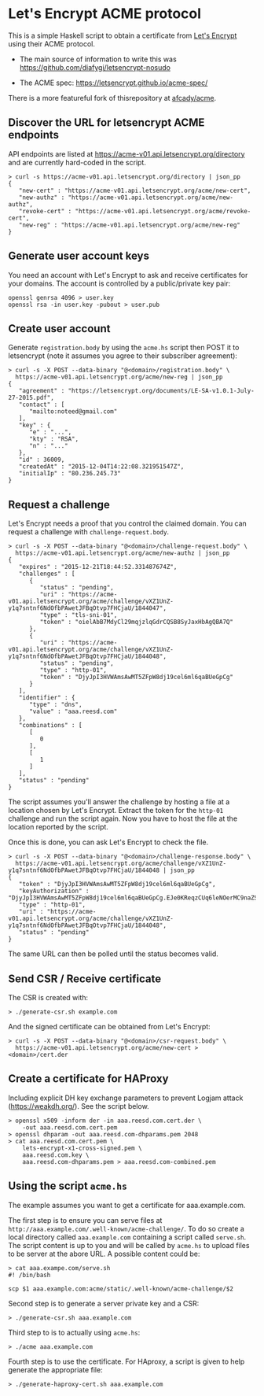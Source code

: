 # Let's Encrypt ACME protocol

This is a simple Haskell script to obtain a certificate from [Let's
Encrypt](https://letsencrypt.org/) using their ACME protocol.


- The main source of information to write this was
  https://github.com/diafygi/letsencrypt-nosudo

- The ACME spec: https://letsencrypt.github.io/acme-spec/

There is a more featureful fork of thisrepository at
[afcady/acme](https://github.com/afcady/acme).


## Discover the URL for letsencrypt ACME endpoints

API endpoints are listed at https://acme-v01.api.letsencrypt.org/directory and
are currently hard-coded in the script.

```
> curl -s https://acme-v01.api.letsencrypt.org/directory | json_pp
{
   "new-cert" : "https://acme-v01.api.letsencrypt.org/acme/new-cert",
   "new-authz" : "https://acme-v01.api.letsencrypt.org/acme/new-authz",
   "revoke-cert" : "https://acme-v01.api.letsencrypt.org/acme/revoke-cert",
   "new-reg" : "https://acme-v01.api.letsencrypt.org/acme/new-reg"
}
```


## Generate user account keys

You need an account with Let's Encrypt to ask and receive certificates for your
domains. The account is controlled by a public/private key pair:

```
openssl genrsa 4096 > user.key
openssl rsa -in user.key -pubout > user.pub
```


## Create user account

Generate `registration.body` by using the `acme.hs` script then POST it to
letsencrypt (note it assumes you agree to their subscriber agreement):

```
> curl -s -X POST --data-binary "@<domain>/registration.body" \
  https://acme-v01.api.letsencrypt.org/acme/new-reg | json_pp
{
   "agreement" : "https://letsencrypt.org/documents/LE-SA-v1.0.1-July-27-2015.pdf",
   "contact" : [
      "mailto:noteed@gmail.com"
   ],
   "key" : {
      "e" : "...",
      "kty" : "RSA",
      "n" : "..."
   },
   "id" : 36009,
   "createdAt" : "2015-12-04T14:22:08.321951547Z",
   "initialIp" : "80.236.245.73"
}
```


## Request a challenge


Let's Encrypt needs a proof that you control the claimed domain. You can
request a challenge with `challenge-request.body`.

```
> curl -s -X POST --data-binary "@<domain>/challenge-request.body" \
  https://acme-v01.api.letsencrypt.org/acme/new-authz | json_pp
{
   "expires" : "2015-12-21T18:44:52.331487674Z",
   "challenges" : [
      {
         "status" : "pending",
         "uri" : "https://acme-v01.api.letsencrypt.org/acme/challenge/vXZ1UnZ-y1q7sntnf6NdOfbPAwetJFBqOtvp7FHCjaU/1844047",
         "type" : "tls-sni-01",
         "token" : "oielAbB7MdyCl29mqjzlqGdrCQSB8SyJaxHbAgQBA7Q"
      },
      {
         "uri" : "https://acme-v01.api.letsencrypt.org/acme/challenge/vXZ1UnZ-y1q7sntnf6NdOfbPAwetJFBqOtvp7FHCjaU/1844048",
         "status" : "pending",
         "type" : "http-01",
         "token" : "DjyJpI3HVWAmsAwMT5ZFpW8dj19cel6ml6qaBUeGpCg"
      }
   ],
   "identifier" : {
      "type" : "dns",
      "value" : "aaa.reesd.com"
   },
   "combinations" : [
      [
         0
      ],
      [
         1
      ]
   ],
   "status" : "pending"
}
```

The script assumes you'll answer the challenge by hosting a file at a location
chosen by Let's Encrypt. Extract the token for the `http-01` challenge and run
the script again. Now you have to host the file at the location reported by the
script.

Once this is done, you can ask Let's Encrypt to check the file.

```
> curl -s -X POST --data-binary "@<domain>/challenge-response.body" \
  https://acme-v01.api.letsencrypt.org/acme/challenge/vXZ1UnZ-y1q7sntnf6NdOfbPAwetJFBqOtvp7FHCjaU/1844048 | json_pp
{
   "token" : "DjyJpI3HVWAmsAwMT5ZFpW8dj19cel6ml6qaBUeGpCg",
   "keyAuthorization" : "DjyJpI3HVWAmsAwMT5ZFpW8dj19cel6ml6qaBUeGpCg.EJe0KReqzCUq6leNOerMC9naZSHxP9TJzGxCcsGkNrw",
   "type" : "http-01",
   "uri" : "https://acme-v01.api.letsencrypt.org/acme/challenge/vXZ1UnZ-y1q7sntnf6NdOfbPAwetJFBqOtvp7FHCjaU/1844048",
   "status" : "pending"
}
```

The same URL can then be polled until the status becomes valid.


## Send CSR / Receive certificate

The CSR is created with:

```
> ./generate-csr.sh example.com
```

And the signed certificate can be obtained from Let's Encrypt:

```
> curl -s -X POST --data-binary "@<domain>/csr-request.body" \
  https://acme-v01.api.letsencrypt.org/acme/new-cert > <domain>/cert.der
```


## Create a certificate for HAProxy

Including explicit DH key exchange parameters to prevent Logjam attack
(https://weakdh.org/). See the script below.

```
> openssl x509 -inform der -in aaa.reesd.com.cert.der \
    -out aaa.reesd.com.cert.pem
> openssl dhparam -out aaa.reesd.com-dhparams.pem 2048
> cat aaa.reesd.com.cert.pem \
    lets-encrypt-x1-cross-signed.pem \
    aaa.reesd.com.key \
    aaa.reesd.com-dhparams.pem > aaa.reesd.com-combined.pem
```


## Using the script `acme.hs`

The example assumes you want to get a certificate for aaa.example.com.

The first step is to ensure you can serve files at
`http://aaa.example.com/.well-known/acme-challenge/`. To do so create a local
directory called `aaa.example.com` containing a script called `serve.sh`. The
script content is up to you and will be called by `acme.hs` to upload files to
be server at the abore URL. A possible content could be:

```
> cat aaa.exampe.com/serve.sh
#! /bin/bash

scp $1 aaa.example.com:acme/static/.well-known/acme-challenge/$2
```

Second step is to generate a server private key and a CSR:

```
> ./generate-csr.sh aaa.example.com
```

Third step to is to actually using `acme.hs`:

```
> ./acme aaa.example.com
```

Fourth step is to use the certificate. For HAproxy, a script is given to help
generate the appropriate file:

```
> ./generate-haproxy-cert.sh aaa.example.com
```
